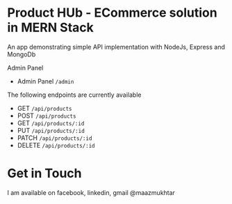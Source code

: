 # Product HUb - ECommerce solution in MERN Stack

An app demonstrating simple API implementation with NodeJs, Express and MongoDb

Admin Panel
* Admin Panel `/admin`

The following endpoints are currently available
* GET `/api/products`
* POST `/api/products`
* GET `/api/products/:id`
* PUT `/api/products/:id`
* PATCH `/api/products/:id`
* DELETE `/api/products/:id`


Get in Touch
===============

I am available on  facebook, linkedin, gmail @maazmukhtar
